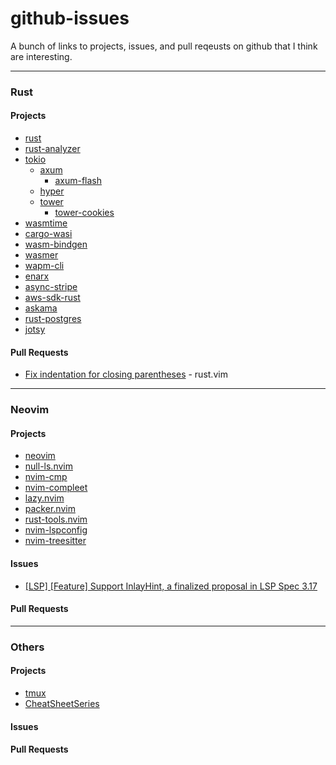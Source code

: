 # github-issues
A bunch of links to projects, issues, and pull reqeusts on github that I think are interesting.

---
### Rust

#### Projects
- [rust](https://github.com/rust-lang/rust)
- [rust-analyzer](https://github.com/rust-analyzer/rust-analyzer)
- [tokio](https://github.com/tokio-rs/tokio)
    * [axum](https://github.com/tokio-rs/axum)
        - [axum-flash](https://github.com/davidpdrsn/axum-flash)
        <!-- - [AxumCSRF](https://github.com/AscendingCreations/AxumCSRF) -->
    * [hyper](https://github.com/hyperium/hyper)
    * [tower](https://github.com/tower-rs/tower)
        - [tower-cookies](https://github.com/imbolc/tower-cookies)
- [wasmtime](https://github.com/bytecodealliance/wasmtime)
- [cargo-wasi](https://github.com/bytecodealliance/cargo-wasi)
- [wasm-bindgen](https://github.com/rustwasm/wasm-bindgen)
- [wasmer](https://github.com/wasmerio/wasmer)
- [wapm-cli](https://github.com/wasmerio/wapm-cli)
- [enarx](https://github.com/enarx/enarx)
- [async-stripe](https://github.com/arlyon/async-stripe)
- [aws-sdk-rust](https://github.com/awslabs/aws-sdk-rust)
- [askama](https://github.com/djc/askama)
- [rust-postgres](https://github.com/sfackler/rust-postgres)
- [jotsy](https://github.com/ohsayan/jotsy)

#### Pull Requests
- [Fix indentation for closing parentheses](https://github.com/rust-lang/rust.vim/pull/444) - rust.vim

---
### Neovim

#### Projects
- [neovim](https://github.com/neovim/neovim)
- [null-ls.nvim](https://github.com/jose-elias-alvarez/null-ls.nvim)
- [nvim-cmp](https://github.com/hrsh7th/nvim-cmp)
- [nvim-compleet](https://github.com/noib3/nvim-compleet)
- [lazy.nvim](https://github.com/folke/lazy.nvim)
- [packer.nvim](https://github.com/wbthomason/packer.nvim)
- [rust-tools.nvim](https://github.com/simrat39/rust-tools.nvim)
- [nvim-lspconfig](https://github.com/neovim/nvim-lspconfig)
- [nvim-treesitter](https://github.com/nvim-treesitter/nvim-treesitter)

#### Issues
- [[LSP] [Feature] Support InlayHint, a finalized proposal in LSP Spec 3.17](https://github.com/neovim/neovim/issues/18086)

#### Pull Requests

---
### Others

#### Projects
- [tmux](https://github.com/tmux/tmux)
- [CheatSheetSeries](https://github.com/OWASP/CheatSheetSeries)

#### Issues

#### Pull Requests

